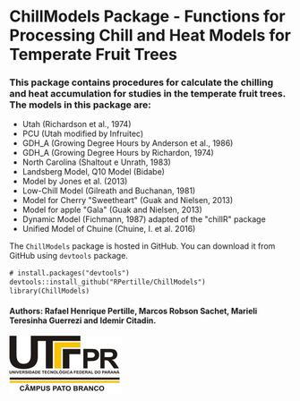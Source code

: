 # ChillModels Package - Functions for Processing Chill and Heat Models for Temperate Fruit Trees

### This package contains procedures for calculate the chilling and heat accumulation for studies in the temperate fruit trees. The models in this package are: 
 - Utah (Richardson et al., 1974)
 - PCU (Utah modified by Infruitec)
 - GDH_A (Growing Degree Hours by Anderson et al., 1986)
 - GDH_A (Growing Degree Hours by Richardon, 1974)
 - North Carolina (Shaltout e Unrath, 1983)
 - Landsberg Model, Q10 Model (Bidabe)
 - Model by Jones et al. (2013)
 - Low-Chill Model (Gilreath and Buchanan, 1981)
 - Model for Cherry "Sweetheart" (Guak and Nielsen, 2013)
 - Model for apple "Gala" (Guak and Nielsen, 2013)
 - Dynamic Model (Fichmann, 1987) adapted of the "chillR" package
 - Unified Model of Chuine (Chuine, I. et al. 2016)

The `ChillModels` package is hosted in GitHub. You can download it from GitHub using `devtools` package.

```{r, eval=FALSE}
# install.packages("devtools")
devtools::install_github("RPertille/ChillModels")
library(ChillModels)
```


#### Authors: Rafael Henrique Pertille, Marcos Robson Sachet, Marieli Teresinha Guerrezi and Idemir Citadin.
![](https://raw.githubusercontent.com/RPertille/ChillModels/master/logoutf.png)
